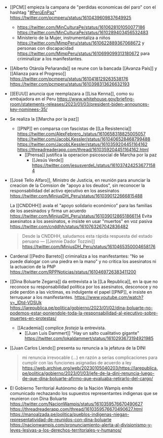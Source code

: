 - [[PCM]] empieza la campana de "perdidas economicas del paro" con el hashtag "[#PerúEnPaz](https://twitter.com/hashtag/Per%C3%BAEnPaz)"
  https://twitter.com/pcmperu/status/1610439609837649925
  - https://twitter.com/MinCulturaPe/status/1610628101050077186 https://twitter.com/MinCulturaPe/status/1610289403456532483
  - Ministerio de la Mujer, instrumentaliza a niños https://twitter.com/MimpPeru/status/1610622889367068672
    y personas con discapacidad https://twitter.com/MimpPeru/status/1610699099313180672 para criminalizar a los manifestantes.
- [[Alberto Otárola Peñaranda]] se reune con la bancada [[Avanza País]] y [[Alianza para el Progreso]] https://twitter.com/pcmperu/status/1610418129263538176 https://twitter.com/pcmperu/status/1610398313626632193
- [[EEUU]] anuncia que reemplazara a [[Lisa Kenna]], como su embajadora en el Peru https://www.whitehouse.gov/briefing-room/statements-releases/2023/01/03/president-biden-announces-key-nominees-35/
- Se realiza la [[Marcha por la paz]]
  - [[PNP]] en comparsa con fascistas de [[La Resistencia]]
    https://twitter.com/AlexFebrero_/status/1610658318825005057
    https://twitter.com/JacobLKessler/status/1610406528468799488
    https://twitter.com/JacobLKessler/status/1610359204451164162
    https://threadreaderapp.com/thread/1610359204451164162.html
    - [[Prensa]] justifica la operacion psicosocial de Marcha por la paz
      - [[Jesús Verde]] https://twitter.com/jesusverdeL/status/1610374242536771584
- [[José Tello Alfaro]], Ministro de Justicia, en reunión para anunciar la creacion de la Comision de "apoyo a los deudos", sin reconocer la responsabilidad del activo ejecutivo en los asesinatos https://twitter.com/MinjusDH_Peru/status/1610390122666815488

  La [[CNDDHH]] avala el "apoyo solidario económico" para las familias de los asesinados y firma un acuerdo
  https://twitter.com/MinjusDH_Peru/status/1610390128651866114
  Evita asesinatos a los asesinatos, e insiste en usar "muertos" en voz pasiva
  https://twitter.com/cnddhh/status/1610763267042836482

  > Desde la CNDDHH, saludamos esta rápida respuesta del estado peruano
  > — [[Jennie Dador Tozzini]] https://twitter.com/MinjusDH_Peru/status/1610465350004658176

- Cardenal [[Pedro Barreto]] criminaliza a los manifestantes: "No se puede dialogar con una piedra en la mano" y no critica los asesinatos ni la actuacion de la PNP https://twitter.com/RPPNoticias/status/1610469726383411200
- [[Dina Boluarte Zegarra]] da entrevista a la [[La Republica]], en la que no reconoce su responsabilidad política por los asesinatos, desconoce y no pide perdón a las víctimas, es indulgente el papel [[PNP]], e insiste en terruquear a los manifestantes.
  https://www.youtube.com/watch?v=_lDtd-VDSUk
  https://larepublica.pe/politica/gobierno/2023/01/02/dina-boluarte-no-podemos-estar-poniendole-toda-la-responsabilidad-al-ejecutivo-sobre-muertes-en-protestas/
  - [[Academia]] complice _festeja_ la entrevista.
    - [[Juan Luis Dammert]] "Hay un salto cualitativo gigante" https://twitter.com/lokaldammert/status/1610293673194921985
- [[Juan Carlos Liendo]] presenta su renuncia a la jefatura de la DINI
  > mi renuncia irrevocable (...) en razón a serias complicaciones para cumplir con las funciones asignadas de acuerdo a ley
  > https://web.archive.org/web/20230105040203/https://larepublica.pe/politica/gobierno/2023/01/03/jefe-de-la-dini-renuncia-luego-de-que-dina-boluarte-afirmo-que-evaluaba-retirarlo-del-cargo/
- El Gobierno Territorial Autónomo de la Nación Wampís emite comunicado rechazando los supuestos representantes indigenas que se reunieron con Dina Boluarte
  https://twitter.com/NacionWampis/status/1610359576670490627
  https://threadreaderapp.com/thread/1610359576670490627.html
  https://manoalzada.pe/politica/pueblos-indigenas-niegan-representatividad-de-reunidos-con-dina-boluarte
  https://nacionwampis.com/pronunciamiento-alerta-al-divisionismo-y-leyes-lesivas-a-los-derechos-territoriales-y-humanos/
